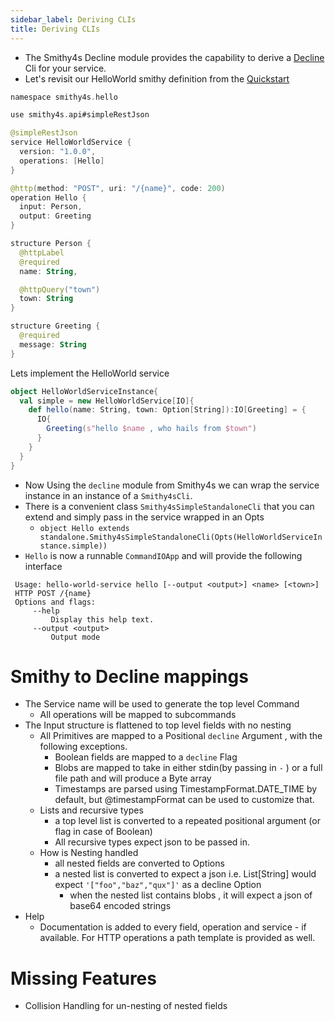 ```yaml
---
sidebar_label: Deriving CLIs
title: Deriving CLIs
---
```


- The Smithy4s Decline module provides the capability to derive a [Decline](https://ben.kirw.in/decline/) Cli for your service.
- Let's revisit our HelloWorld smithy definition from the [Quickstart](../01-overview/02-quickstart.md)

```kotlin
namespace smithy4s.hello

use smithy4s.api#simpleRestJson

@simpleRestJson
service HelloWorldService {
  version: "1.0.0",
  operations: [Hello]
}

@http(method: "POST", uri: "/{name}", code: 200)
operation Hello {
  input: Person,
  output: Greeting
}

structure Person {
  @httpLabel
  @required
  name: String,

  @httpQuery("town")
  town: String
}

structure Greeting {
  @required
  message: String
}
```

Lets implement the HelloWorld service
```scala
object HelloWorldServiceInstance{
  val simple = new HelloWorldService[IO]{
    def hello(name: String, town: Option[String]):IO[Greeting] = {
      IO{
        Greeting(s"hello $name , who hails from $town")
      }
    }
  }
}
```
 - Now Using the ```decline``` module from Smithy4s we can wrap the service instance in an instance of a `Smithy4sCli`.
 - There is a convenient class ```Smithy4sSimpleStandaloneCli``` that you can extend and simply pass in the service wrapped in an Opts 
   - ``` object Hello extends standalone.Smithy4sSimpleStandaloneCli(Opts(HelloWorldServiceInstance.simple)) ```
 - ```Hello``` is now a runnable `CommandIOApp` and will provide the following interface

```
 Usage: hello-world-service hello [--output <output>] <name> [<town>]
 HTTP POST /{name}
 Options and flags:
     --help
         Display this help text.
     --output <output>
         Output mode
```

# Smithy to Decline mappings

   - The Service name will be used to generate the top level Command
     - All operations will be mapped to subcommands
   - The Input structure is flattened to top level fields with no nesting
     - All Primitives are mapped to a Positional `decline` Argument , with the following exceptions.
       - Boolean fields are mapped to a `decline` Flag
       - Blobs are mapped to take in either stdin(by passing in `-` ) or a full file path and will produce a Byte array 
       - Timestamps are parsed using TimestampFormat.DATE_TIME by default, but @timestampFormat can be used to customize that.
     - Lists and recursive types
       - a top level list is converted to a repeated positional argument (or flag in case of Boolean)
       - All recursive types expect json to be passed in.
     - How is Nesting handled
       - all nested fields are converted to Options 
       - a nested list is converted to expect a json i.e. List[String] would expect ```'["foo","baz","qux"]'``` as a decline Option
         - when the nested list contains blobs , it will expect a json of base64 encoded strings 
   - Help
     - Documentation is added to every field, operation and service - if available. For HTTP operations a path template is provided as well.

# Missing Features
   - Collision Handling for un-nesting of nested fields 

